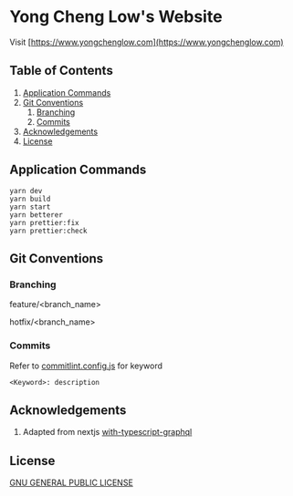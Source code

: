 # Yong Cheng Low's Website

Visit [https://www.yongchenglow.com](https://www.yongchenglow.com)

## Table of Contents

1. [Application Commands](#application-commands)
2. [Git Conventions](#git-conventions)
   1. [Branching](#branching)
   2. [Commits](#commits)
3. [Acknowledgements](#acknowledgements)
4. [License](#license)

## Application Commands

```
yarn dev
yarn build
yarn start
yarn betterer
yarn prettier:fix
yarn prettier:check
```

## Git Conventions

### Branching

feature/<branch_name>

hotfix/<branch_name>

### Commits

Refer to [commitlint.config.js](./commitlint.config.js) for keyword

```
<Keyword>: description
```

## Acknowledgements

1. Adapted from nextjs [with-typescript-graphql](https://github.com/vercel/next.js/tree/canary/examples/with-typescript-graphql)

## License

[GNU GENERAL PUBLIC LICENSE](./LICENSE)
